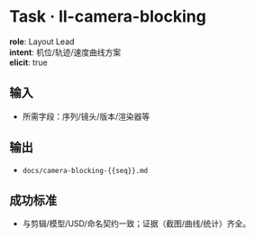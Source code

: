 # Task · ll-camera-blocking

**role**: Layout Lead  
**intent**: 机位/轨迹/速度曲线方案  
**elicit**: true

## 输入

- 所需字段：序列/镜头/版本/渲染器等

## 输出

- `docs/camera-blocking-{{seq}}.md`

## 成功标准

- 与剪辑/模型/USD/命名契约一致；证据（截图/曲线/统计）齐全。
